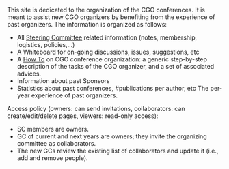 This site is dedicated to the organization of the CGO conferences. It is meant to assist new CGO organizers by benefiting from the experience of past organizers.
The information is organized as follows:
* All [Steering Committee](sc/home.md) related information (notes, membership, logistics, policies,...)
* A Whiteboard for on-going discussions, issues, suggestions, etc
* A [How To](howto/home) on CGO conference organization: a generic step-by-step description of the tasks of the CGO organizer, and a set of associated advices.
* Information about past Sponsors
* Statistics about past conferences, #publications per author, etc
The per-year experience of past organizers.

Access policy (owners: can send invitations, collaborators: can create/edit/delete pages, viewers: read-only access):
* SC members are owners.
* GC of current and next years are owners; they invite the organizing committee as collaborators.
* The new GCs review the existing list of collaborators and update it (i.e., add and remove people).
